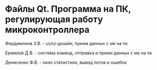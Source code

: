 # Файлы Qt. Программа на ПК, регулирующая работу микроконтроллера

Фердимонов З.В. - ux/ui-дизайн, прием данных с мк на пк

Ермилов Д.В. - система команд, отправка и прием данных с мк на пк

Денисенко Ф.В. - окно статистики, вывод логов и ошибок
